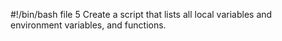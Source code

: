 #!/bin/bash
file 5 Create a script that lists all local variables and environment variables, and functions.
